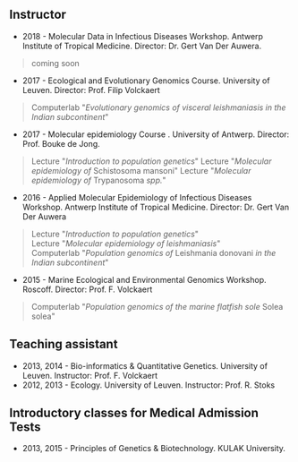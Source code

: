 ## Instructor
* 2018 - Molecular Data in Infectious Diseases Workshop. Antwerp Institute of Tropical Medicine. Director: Dr. Gert Van Der Auwera.
> coming soon
* 2017 - Ecological and Evolutionary Genomics Course. University of Leuven. Director: Prof. Filip Volckaert
> Computerlab "*Evolutionary genomics of visceral leishmaniasis in the Indian subcontinent*"  <br />
* 2017 - Molecular epidemiology Course . University of Antwerp. Director: Prof. Bouke de Jong.
> Lecture "*Introduction to population genetics*"
> Lecture "*Molecular epidemiology of* Schistosoma mansoni"
> Lecture "*Molecular epidemiology of* Trypanosoma *spp.*"
* 2016 - Applied Molecular Epidemiology of Infectious Diseases Workshop. Antwerp Institute of Tropical Medicine. Director: Dr. Gert Van Der Auwera <br />
> Lecture "*Introduction to population genetics*"  <br />
> Lecture "*Molecular epidemiology of leishmaniasis*"  <br />
> Computerlab "*Population genomics of* Leishmania donovani *in the Indian subcontinent*"  <br />
* 2015 - Marine Ecological and Environmental Genomics Workshop. Roscoff. Director: Prof. F. Volckaert  <br />
> Computerlab "*Population genomics of the marine flatfish sole* Solea solea"  <br />

## Teaching assistant
* 2013, 2014 - Bio-informatics & Quantitative Genetics. University of Leuven. Instructor: Prof. F. Volckaert
* 2012, 2013 - Ecology. University of Leuven. Instructor: Prof. R. Stoks

## Introductory classes for Medical Admission Tests
* 2013, 2015 - Principles of Genetics & Biotechnology. KULAK University.
